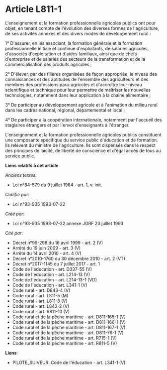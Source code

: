 # Article L811-1

L'enseignement et la formation professionnelle agricoles publics ont pour objet, en tenant compte de l'évolution des diverses
formes de l'agriculture, de ses activités annexes et des divers modes de développement rural :

1° D'assurer, en les associant, la formation générale et la formation professionnelle initiale et continue d'exploitants, de
salariés agricoles, d'associés d'exploitation et d'aides familiaux, ainsi que de chefs d'entreprise et de salariés des
secteurs de la transformation et de la commercialisation des produits agricoles ;

2° D'élever, par des filières organisées de façon appropriée, le niveau des connaissances et des aptitudes de l'ensemble des
agriculteurs et des membres des professions para-agricoles et d'accroître leur niveau scientifique et technique pour leur
permettre de maîtriser les nouvelles technologies, notamment dans leur application à la chaîne alimentaire ;

3° De participer au développement agricole et à l'animation du milieu rural dans les cadres national, régional, départemental
et local ;

4° De participer à la coopération internationale, notamment par l'accueil des stagiaires étrangers et par l'envoi
d'enseignants à l'étranger.

L'enseignement et la formation professionnelle agricoles publics constituent une composante spécifique du service public
d'éducation et de formation. Ils relèvent du ministre de l'agriculture. Ils sont dispensés dans le respect des principes de
laïcité, de liberté de conscience et d'égal accès de tous au service public.

**Liens relatifs à cet article**

_Anciens textes_:

  - Loi n°84-579 du 9 juillet 1984 - art. 1, v. init.

_Codifié par_:

  - Loi n°93-935 1993-07-22

_Créé par_:

  - Loi n°93-935 1993-07-22 annexe JORF 23 juillet 1993

_Cité par_:

  - Décret n°99-298 du 16 avril 1999 - art. 2 (V)
  - Arrêté du 19 juin 2009 - art. 3 (V)
  - Arrêté du 14 avril 2010 - art. 4 (V)
  - Décret n°2010-1760 du 30 décembre 2010 - art. 2 (VT)
  - Décret n°2017-1145 du 7 juillet 2017 - art. 1
  - Code de l'éducation - art. D337-55 (V)
  - Code de l'éducation - art. L214-13 (V)
  - Code de l'éducation - art. L214-13-1 (VD)
  - Code de l'éducation - art. L341-1 (V)
  - Code rural - art. D843-4 (V)
  - Code rural - art. L811-5 (M)
  - Code rural - art. L811-8 (V)
  - Code rural - art. L843-2 (V)
  - Code rural - art. R811-10 (V)
  - Code rural et de la pêche maritime - art. D811-165-1 (V)
  - Code rural et de la pêche maritime - art. D811-166-1 (V)
  - Code rural et de la pêche maritime - art. D811-167-1 (V)
  - Code rural et de la pêche maritime - art. D811-76-1 (V)
  - Code rural et de la pêche maritime - art. R715-1 (V)
  - Code rural et de la pêche maritime - art. R811-5 (V)

**Liens**:

  - PILOTE_SUIVEUR: Code de l'éducation - art. L341-1 (V)
